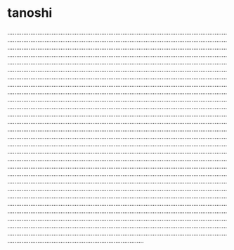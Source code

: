 # tanoshi

.............................................................................................................................................................................................................................................................................................................................................................................................................................................................................................................................................................................................................................................................................................................................................................................................................................................................................................................................................................................................................................................................................................................................................................................................................................................................................................................................................................................................................................................................................................................................................................................................................................................................................................................................................................................................................................................................................................................................................................................................................................................................................................................................................................................................................................................................................................................................................................................................................................................................................................................................................................................................................................................................................................................................................................................................................................................................................................................................................................................................................................................................................................................................................................................................................................................................................................................................................................................................................................................................................................................................................................................................................................................................................................